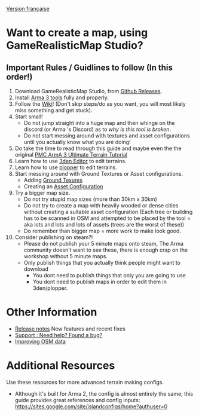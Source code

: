 [Version française](Home-FR)

# Want to create a map, using GameRealisticMap Studio?

## Important Rules / Guidlines to follow (In this order!)
1. Download GameRealisticMap Studio, from [Github Releases](https://github.com/jetelain/ArmaRealMap/releases).
2. Install [Arma 3 tools](Install-required-tools-for-Arma-3) fully and properly.
3. Follow the [Wiki](Create-a-map-for-Arma-3)! (Don't skip steps/do as you want, you will most likely miss something and get stuck).
4. Start small! 
    - Do not jump straight into a huge map and then whinge on the discord (or Arma 's Discord) as to *why is this tool is broken*.
    - Do not start messing around with textures and asset configurations until you actually know what you are doing!
5. Do take the time to read through this guide and maybe even the the original [PMC ArmA 3 Ultimate Terrain Tutorial](https://pmc.editing.wiki/doku.php?id=arma3:terrain:ultimate-terrain-tutorial)
6. Learn how to use [3den Editor](Edit-With-Eden-Editor) to edit terrains.
7. Learn how to use [plopper](https://steamcommunity.com/sharedfiles/filedetails/?id=1687651646) to edit terrains.
8. Start messing around with Ground Textures or Asset configurations. 
    - Adding [Ground Texures](Add-Ground-Textures)
    - Creating an [Asset Configuration](Create-an-asset-configuration-for-Arma-3)
9. Try a bigger map size. 
    - Do not try stupid map sizes (more than 30km x 30km)
    - Do not try to create a map with heavily wooded or dense cities without creating a suitable asset configuration (Each tree or building has to be scanned in OSM and attempted to be placed by the tool = aka lots and lots and lots of assets (trees are the worst of these))
    - Do remember than bigger map = more work to make look good.
10. Consider publishing on steam?!
    - Please do not publish your 5 minute maps onto steam, The Arma community doesn't want to see these, there is enough crap on the workshop without 5 minute maps.
    - Only publish things that you actually think people might want to download
        - You dont need to publish things that only you are going to use
        - You dont need to publish maps in order to edit them in 3den/plopper.


# Other Information

- [Release notes](Release-Notes) New features and recent fixes
- [Support : Need help? Found a bug?](Support)
- [Improving OSM data](https://organicmaps.app/faq/map-editing/)

# Additional Resources
Use these resources for more advanced terrain making configs. 

- Although it's built for Arma 2, the config is almost entirely the same; this guide provides great references and config inputs: https://sites.google.com/site/islandconfigs/home?authuser=0
